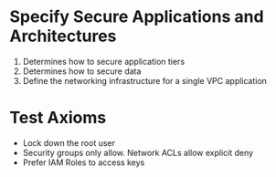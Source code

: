 # Specify Secure Applications and Architectures
1. Determines how to secure application tiers
2. Determines how to secure data
3. Define the networking infrastructure for a single VPC application

# Test Axioms
- Lock down the root user
- Security groups only allow. Network ACLs allow explicit deny
- Prefer IAM Roles to access keys